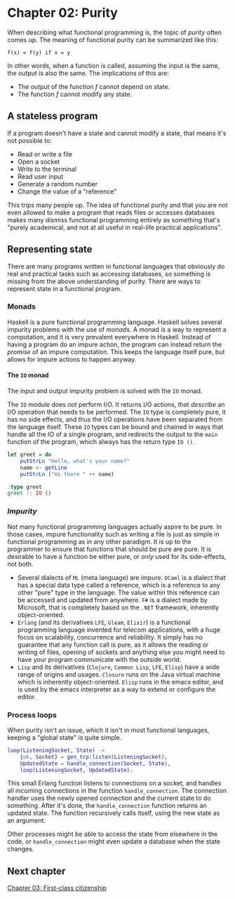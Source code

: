 # Chapter 02: Purity
When describing what functional programming is, the topic of _purity_ often
comes up. The meaning of functional purity can be summarized like this:

```
f(x) = f(y) if x = y
```

In other words, when a function is called, assuming the input is the same,
the output is also the same. The implications of this are:

* The output of the function _f_ cannot depend on state.
* The function _f_ cannot modify any state.

## A stateless program
If a program doesn't have a state and cannot modify a state, that means it's not
possible to:

* Read or write a file
* Open a socket
* Write to the terminal
* Read user input
* Generate a random number
* Change the value of a "reference"

This trips many people up. The idea of functional purity and that you are not
even allowed to make a program that reads files or accesses databases makes many
dismiss functional programming entirely as something that's "purely academical,
and not at all useful in real-life practical applications".

## Representing state
There are many programs written in functional languages that obviously do
real and practical tasks such as accessing databases, so something is missing
from the above understanding of purity. There are ways to represent state in
a functional program.

### Monads
Haskell is a pure functional programming language. Haskell solves several
impurity problems with the use of _monads_. A monad is a way to represent a
computation, and it is very prevalent everywhere in Haskell. Instead of having a
program do an impure action, the program can instead return the _promise_ of an
impure computation. This keeps the language itself pure, but allows for impure
actions to happen anyway.

#### The `IO` monad
The input and output impurity problem is solved with the `IO` monad.

The `IO` module does _not_ perform I/O. It returns I/O actions, that _describe_
an I/O operation that needs to be performed. The `IO` type is completely pure,
it has no side effects, and thus the I/O operations have been separated from
the language itself. These `IO` types can be bound and chained in ways that
handle all the IO of a single program, and redirects the output to the `main`
function of the program, which always has the return type `IO ()`.

```haskell
let greet = do
    putStrLn "Hello, what's your name?"
    name <- getLine
    putStrLn ("Hi there " ++ name)

:type greet
greet :: IO ()
```

### _Impurity_
Not many functional programming languages actually aspire to be pure.
In those cases, impure functionality such as writing a file is just as simple
in functional programming as in any other paradigm. It is up to the programmer
to ensure that functions that should be pure are pure. It is desirable to have
a function be either pure, or _only_ used for its side-effects, not both.

* Several dialects of `ML` (meta language) are impure. `OCaml` is a dialect
  that has a special data type called a reference, which is a reference to any
  other "pure" type in the language. The value within this reference can
  be accessed and updated from anywhere. `F#` is a dialect made by Microsoft,
  that is completely based on the `.NET` framework, inherently object-oriented.
* `Erlang` (and its derivatives `LFE`, `Gleam`, `Elixir`) is a functional
  programming language invented for telecom applications, with a huge focus on
  scalability, concurrence and reliability. It simply has no guarantee that any
  function call is pure, as it allows the reading or writing of files, opening
  of sockets and anything else you might need to have your program communicate
  with the outside world.
* `Lisp` and its derivatives (`Clojure`, `Common Lisp`, `LFE`, `Elisp`) have
  a wide range of origins and usages. `Closure` runs on the Java virtual machine
  which is inherently object-oriented. `Elisp` runs in the emacs editor, and is
  used by the emacs interpreter as a way to extend or configure the editor.

### Process loops
When purity isn't an issue, which it isn't in most functional languages,
keeping a "global state" is quite simple.

```erlang
loop(ListeningSocket, State) ->
    {ok, Socket} = gen_tcp:listen(ListeningSocket),
    UpdatedState = handle_connection(Socket, State),
    loop(ListeningSocket, UpdatedState).
```

This small Erlang function listens to connections on a socket, and handles
all incoming connections in the function `handle_connection`. The connection
handler uses the newly opened connection and the current state to do something.
After it's done, the `handle_connection` function returns an updated state.
The function recursively calls itself, using the new state as an argument.

Other processes might be able to access the state from elsewhere in the code,
or `handle_connection` might even update a database when the state changes.

## Next chapter
[Chapter 03: First-class citizenship](../03-first-class/03-first-class.md)
